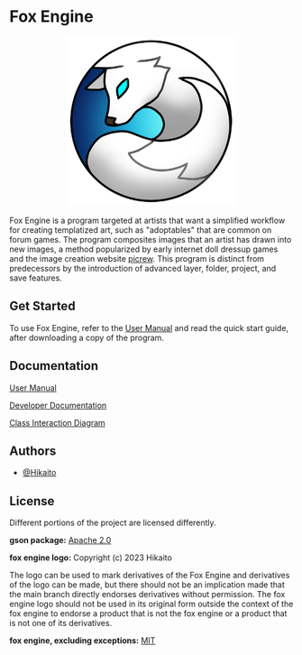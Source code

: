 
# Fox Engine
<p align="center">
  <img width="300" height="300" src="https://raw.githubusercontent.com/Hikaito/Fox-Engine/main/icon/fox-engine-logo-fancy-web.png">
</p>

Fox Engine is a program targeted at artists that want a simplified workflow for creating templatized art, such as "adoptables" that are common on forum games. The program composites images that an artist has drawn into new images, a method popularized by early internet doll dressup games and the image creation website [picrew](https://picrew.me/en). This program is distinct from predecessors by the introduction of advanced layer, folder, project, and save features.

## Get Started

To use Fox Engine, refer to the [User Manual](https://github.com/Hikaito/FoxEngine/blob/main/Fox%20Engine%20User%20Manual%201.0.0.pdf) and read the quick start guide, after downloading a copy of the program.
## Documentation

[User Manual](https://github.com/Hikaito/FoxEngine/blob/main/Fox%20Engine%20User%20Manual%201.0.0.pdf)

[Developer Documentation](https://github.com/Hikaito/FoxEngine/blob/main/Fox%20Engine%20Developer%20Documentation%201.0.0.pdf)

[Class Interaction Diagram](https://github.com/Hikaito/FoxEngine/blob/main/Fox%20Engine%201.0.0%20Diagram.png)

## Authors

- [@Hikaito](https://github.com/Hikaito)

## License
Different portions of the project are licensed differently.

**gson package:** [Apache 2.0](https://choosealicense.com/licenses/apache-2.0/)

**fox engine logo:** Copyright (c) 2023 Hikaito

The logo can be used to mark derivatives of the Fox Engine and derivatives of the logo can be made, but there should not be an implication made that the main branch directly endorses derivatives without permission. The fox engine logo should not be used in its original form outside the context of the fox engine to endorse a product that is not the fox engine or a product that is not one of its derivatives.

**fox engine, excluding exceptions:** [MIT](https://choosealicense.com/licenses/mit/)

